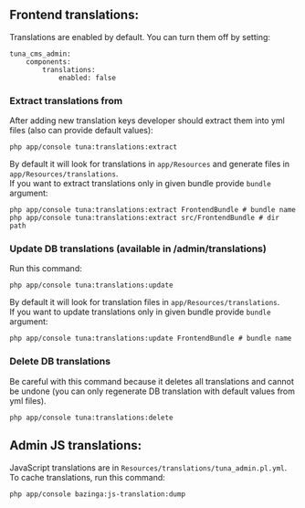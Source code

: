 ## Frontend translations:
Translations are enabled by default. You can turn them off by setting:

    tuna_cms_admin:
        components:
            translations:
                enabled: false
                
### Extract translations from 
After adding new translation keys developer should extract them into yml files (also can provide default values):

    php app/console tuna:translations:extract

By default it will look for translations in `app/Resources` and generate files in `app/Resources/translations`.  
If you want to extract translations only in given bundle provide `bundle` argument:

    php app/console tuna:translations:extract FrontendBundle # bundle name
    php app/console tuna:translations:extract src/FrontendBundle # dir path

### Update DB translations (available in /admin/translations)
Run this command:

    php app/console tuna:translations:update
    
By default it will look for translation files in `app/Resources/translations`.    
If you want to update translations only in given bundle provide `bundle` argument:

    php app/console tuna:translations:update FrontendBundle # bundle name

### Delete DB translations
Be careful with this command because it deletes all translations and cannot be undone (you can only regenerate DB translation with default values from yml files).

    php app/console tuna:translations:delete
    
## Admin JS translations:
JavaScript translations are in `Resources/translations/tuna_admin.pl.yml`. To cache translations, run this command:

    php app/console bazinga:js-translation:dump
